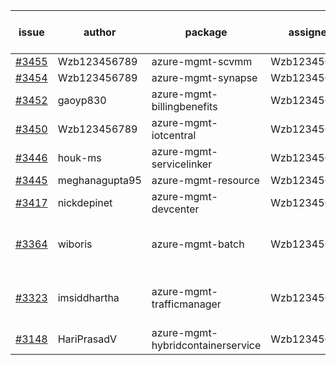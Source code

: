 | issue | author | package | assignee | bot advice | created date of issue | target release date | date from target |
| ------ | ------ | ------ | ------ | ------ | ------ | ------ | :-----: |
| [#3455](https://github.com/Azure/sdk-release-request/issues/3455) | Wzb123456789 | azure-mgmt-scvmm | Wzb123456789 |  | 11-23 | 12-23 |  |
| [#3454](https://github.com/Azure/sdk-release-request/issues/3454) | Wzb123456789 | azure-mgmt-synapse | Wzb123456789 |  | 11-23 | 12-23 |  |
| [#3452](https://github.com/Azure/sdk-release-request/issues/3452) | gaoyp830 | azure-mgmt-billingbenefits | Wzb123456789 |  | 11-23 | 12-23 |  |
| [#3450](https://github.com/Azure/sdk-release-request/issues/3450) | Wzb123456789 | azure-mgmt-iotcentral | Wzb123456789 |  | 11-22 | 12-23 |  |
| [#3446](https://github.com/Azure/sdk-release-request/issues/3446) | houk-ms | azure-mgmt-servicelinker | Wzb123456789 |  | 11-22 | 12-23 |  |
| [#3445](https://github.com/Azure/sdk-release-request/issues/3445) | meghanagupta95 | azure-mgmt-resource | Wzb123456789 |  | 11-17 | 12-23 |  |
| [#3417](https://github.com/Azure/sdk-release-request/issues/3417) | nickdepinet | azure-mgmt-devcenter | Wzb123456789 |  | 11-15 | 12-23 |  |
| [#3364](https://github.com/Azure/sdk-release-request/issues/3364) | wiboris | azure-mgmt-batch | Wzb123456789 | close to release date.  | 11-02 | 11-25 | 1 |
| [#3323](https://github.com/Azure/sdk-release-request/issues/3323) | imsiddhartha | azure-mgmt-trafficmanager | Wzb123456789 | close to release date.  | 10-28 | 11-25 | 1 |
| [#3148](https://github.com/Azure/sdk-release-request/issues/3148) | HariPrasadV | azure-mgmt-hybridcontainerservice | Wzb123456789 |  | 09-07 | 10-11 |  |
